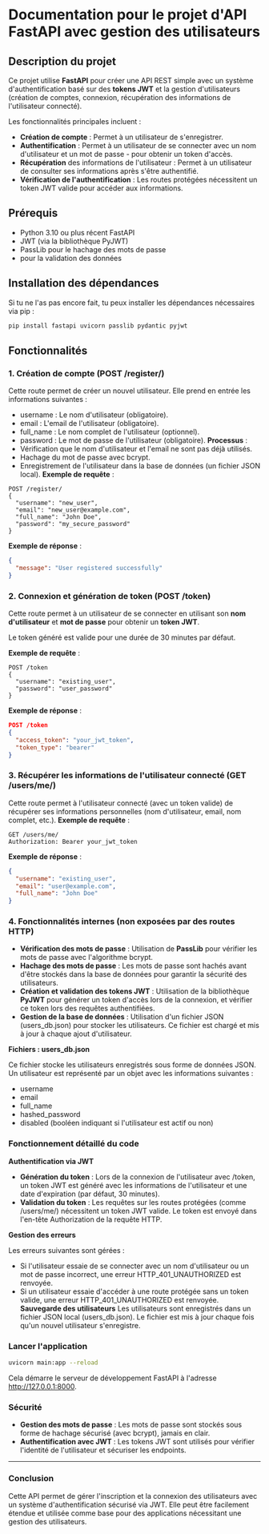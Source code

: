 # Documentation pour le projet d'API FastAPI avec gestion des utilisateurs

## Description du projet

Ce projet utilise **FastAPI** pour créer une API REST simple avec un système d'authentification basé sur des **tokens JWT** et la gestion d'utilisateurs (création de comptes, connexion, récupération des informations de l'utilisateur connecté).

Les fonctionnalités principales incluent :

- **Création de compte** : Permet à un utilisateur de s'enregistrer.
- **Authentification** : Permet à un utilisateur de se connecter avec un nom d'utilisateur et un mot de passe - pour obtenir un token d'accès.
- **Récupération** des informations de l'utilisateur : Permet à un utilisateur de consulter ses informations après s'être authentifié.
- **Vérification de l'authentification** : Les routes protégées nécessitent un token JWT valide pour accéder aux informations.

## Prérequis

- Python 3.10 ou plus récent
  FastAPI
- JWT (via la bibliothèque PyJWT)
- PassLib pour le hachage des mots de passe
- pour la validation des données

## Installation des dépendances

Si tu ne l'as pas encore fait, tu peux installer les dépendances nécessaires via pip :

```bash
pip install fastapi uvicorn passlib pydantic pyjwt
```

## Fonctionnalités

### 1. Création de compte (POST /register/)

Cette route permet de créer un nouvel utilisateur. Elle prend en entrée les informations suivantes :

- username : Le nom d'utilisateur (obligatoire).
- email : L'email de l'utilisateur (obligatoire).
- full_name : Le nom complet de l'utilisateur (optionnel).
- password : Le mot de passe de l'utilisateur (obligatoire).
  **Processus** :
- Vérification que le nom d'utilisateur et l'email ne sont pas déjà utilisés.
- Hachage du mot de passe avec bcrypt.
- Enregistrement de l'utilisateur dans la base de données (un fichier JSON local).
  **Exemple de requête** :

```http
POST /register/
{
  "username": "new_user",
  "email": "new_user@example.com",
  "full_name": "John Doe",
  "password": "my_secure_password"
}

```

**Exemple de réponse** :

```json
{
  "message": "User registered successfully"
}
```

### 2. Connexion et génération de token (POST /token)

Cette route permet à un utilisateur de se connecter en utilisant son **nom d'utilisateur** et **mot de passe** pour obtenir un **token JWT**.

Le token généré est valide pour une durée de 30 minutes par défaut.

**Exemple de requête** :

```http
POST /token
{
  "username": "existing_user",
  "password": "user_password"
}
```

**Exemple de réponse** :

```json
POST /token
{
  "access_token": "your_jwt_token",
  "token_type": "bearer"
}
```

### 3. Récupérer les informations de l'utilisateur connecté (GET /users/me/)

Cette route permet à l'utilisateur connecté (avec un token valide) de récupérer ses informations personnelles (nom d'utilisateur, email, nom complet, etc.).
**Exemple de requête** :

```http
GET /users/me/
Authorization: Bearer your_jwt_token
```

**Exemple de réponse** :

```json
{
  "username": "existing_user",
  "email": "user@example.com",
  "full_name": "John Doe"
}
```

### 4. Fonctionnalités internes (non exposées par des routes HTTP)

- **Vérification des mots de passe** : Utilisation de **PassLib** pour vérifier les mots de passe avec l'algorithme bcrypt.
- **Hachage des mots de passe** : Les mots de passe sont hachés avant d'être stockés dans la base de données pour garantir la sécurité des utilisateurs.
- **Création et validation des tokens JWT** : Utilisation de la bibliothèque **PyJWT** pour générer un token d'accès lors de la connexion, et vérifier ce token lors des requêtes authentifiées.
- **Gestion de la base de données** : Utilisation d'un fichier JSON (users_db.json) pour stocker les utilisateurs. Ce fichier est chargé et mis à jour à chaque ajout d'utilisateur.

**Fichiers : users_db.json**

Ce fichier stocke les utilisateurs enregistrés sous forme de données JSON. Un utilisateur est représenté par un objet avec les informations suivantes :

- username
- email
- full_name
- hashed_password
- disabled (booléen indiquant si l'utilisateur est actif ou non)

### Fonctionnement détaillé du code

**Authentification via JWT**

- **Génération du token** : Lors de la connexion de l'utilisateur avec /token, un token JWT est généré avec les informations de l'utilisateur et une date d'expiration (par défaut, 30 minutes).
- **Validation du token** : Les requêtes sur les routes protégées (comme /users/me/) nécessitent un token JWT valide. Le token est envoyé dans l'en-tête Authorization de la requête HTTP.

**Gestion des erreurs**

Les erreurs suivantes sont gérées :

- Si l'utilisateur essaie de se connecter avec un nom d'utilisateur ou un mot de passe incorrect, une erreur HTTP_401_UNAUTHORIZED est renvoyée.
- Si un utilisateur essaie d'accéder à une route protégée sans un token valide, une erreur HTTP_401_UNAUTHORIZED est renvoyée.
  **Sauvegarde des utilisateurs**
  Les utilisateurs sont enregistrés dans un fichier JSON local (users_db.json). Le fichier est mis à jour chaque fois qu'un nouvel utilisateur s'enregistre.

### Lancer l'application

```bash
uvicorn main:app --reload
```

Cela démarre le serveur de développement FastAPI à l'adresse http://127.0.0.1:8000.

### Sécurité

- **Gestion des mots de passe** : Les mots de passe sont stockés sous forme de hachage sécurisé (avec bcrypt), jamais en clair.
- **Authentification avec JWT** : Les tokens JWT sont utilisés pour vérifier l'identité de l'utilisateur et sécuriser les endpoints.

---

### Conclusion

Cette API permet de gérer l'inscription et la connexion des utilisateurs avec un système d'authentification sécurisé via JWT. Elle peut être facilement étendue et utilisée comme base pour des applications nécessitant une gestion des utilisateurs.
